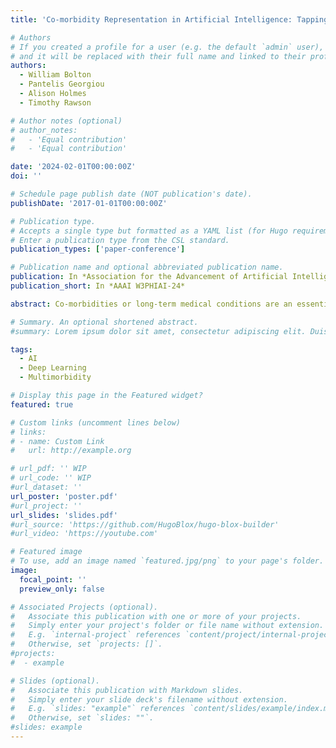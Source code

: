 ```yaml
---
title: 'Co-morbidity Representation in Artificial Intelligence: Tapping into Unused Clinical Knowledge'

# Authors
# If you created a profile for a user (e.g. the default `admin` user), write the username (folder name) here
# and it will be replaced with their full name and linked to their profile.
authors:
  - William Bolton
  - Pantelis Georgiou
  - Alison Holmes
  - Timothy Rawson

# Author notes (optional)
# author_notes:
#   - 'Equal contribution'
#   - 'Equal contribution'

date: '2024-02-01T00:00:00Z'
doi: ''

# Schedule page publish date (NOT publication's date).
publishDate: '2017-01-01T00:00:00Z'

# Publication type.
# Accepts a single type but formatted as a YAML list (for Hugo requirements).
# Enter a publication type from the CSL standard.
publication_types: ['paper-conference']

# Publication name and optional abbreviated publication name.
publication: In *Association for the Advancement of Artificial Intelligence Health Intelligence Workshop*
publication_short: In *AAAI W3PHIAI-24*

abstract: Co-morbidities or long-term medical conditions are an essential piece of clinical information that can drastically alter a patient’s treatment, management and outcome. However, such data is difficult to apply to artificial intelligence (AI) systems due to its heterogeneity, sparsity and combinatorial complexity. This text proposes a novel pipeline to address such pitfalls by utilizing the structure of Systematized Nomenclature of Medicine Clinical Terms (SNOMED CT), the most extensive clinical vocabulary in the world, to create disease and co-morbid patient embeddings which can be used in downstream AI applications. We demonstrate that our method- ologies outperform existing approaches in classification and similar patient retrieval tasks. This research highlights that appropriate extraction and representation of clinical knowledge through innovative approaches can enable AI systems to advance personalized healthcare.

# Summary. An optional shortened abstract.
#summary: Lorem ipsum dolor sit amet, consectetur adipiscing elit. Duis posuere tellus ac convallis placerat. Proin tincidunt magna sed ex sollicitudin condimentum.

tags:
  - AI
  - Deep Learning
  - Multimorbidity

# Display this page in the Featured widget?
featured: true

# Custom links (uncomment lines below)
# links:
# - name: Custom Link
#   url: http://example.org

# url_pdf: '' WIP
# url_code: '' WIP
#url_dataset: ''
url_poster: 'poster.pdf'
#url_project: ''
url_slides: 'slides.pdf'
#url_source: 'https://github.com/HugoBlox/hugo-blox-builder'
#url_video: 'https://youtube.com'

# Featured image
# To use, add an image named `featured.jpg/png` to your page's folder.
image:
  focal_point: ''
  preview_only: false

# Associated Projects (optional).
#   Associate this publication with one or more of your projects.
#   Simply enter your project's folder or file name without extension.
#   E.g. `internal-project` references `content/project/internal-project/index.md`.
#   Otherwise, set `projects: []`.
#projects:
#  - example

# Slides (optional).
#   Associate this publication with Markdown slides.
#   Simply enter your slide deck's filename without extension.
#   E.g. `slides: "example"` references `content/slides/example/index.md`.
#   Otherwise, set `slides: ""`.
#slides: example
---
```


<!-- {{% callout note %}}
Click the _Cite_ button above to demo the feature to enable visitors to import publication metadata into their reference management software.
{{% /callout %}}

{{% callout note %}}
Create your slides in Markdown - click the _Slides_ button to check out the example.
{{% /callout %}}

Add the publication's **full text** or **supplementary notes** here. You can use rich formatting such as including [code, math, and images](https://docs.hugoblox.com/content/writing-markdown-latex/). -->
